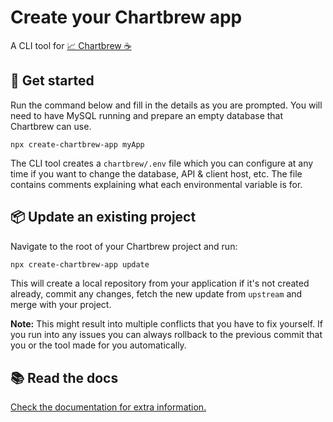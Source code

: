 # Create your Chartbrew app

A CLI tool for [📈 Chartbrew ☕](https://github.com/razvanilin/chartbrew)

## 🚀 Get started

Run the command below and fill in the details as you are prompted. You will need to have MySQL running and prepare an empty database that Chartbrew can use.

```
npx create-chartbrew-app myApp
```

The CLI tool creates a `chartbrew/.env` file which you can configure at any time if you want to change the database, API & client host, etc. The file contains comments explaining what each environmental variable is for.

## 📦 Update an existing project

Navigate to the root of your Chartbrew project and run:

```sh
npx create-chartbrew-app update
```

This will create a local repository from your application if it's not created already, commit any changes, fetch the new update from `upstream` and merge with your project.

**Note:** This might result into multiple conflicts that you have to fix yourself. If you run into any issues you can always rollback to the previous commit that you or the tool made for you automatically.

## 📚 Read the docs

[Check the documentation for extra information.](https://docs.chartbrew.com)

